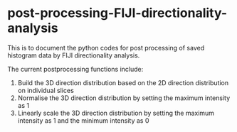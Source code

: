 # post-processing-FIJI-directionality-analysis
This is to document the python codes for post processing of saved histogram data by FIJI directionality analysis.

The current postprocessing functions include:
1. Build the 3D direction distribution based on the 2D direction distribution on individual slices
2. Normalise the 3D direction distribution by setting the maximum intensity as 1
3. Linearly scale the 3D direction distribution by setting the maximum intensity as 1 and the minimum intensity as 0
